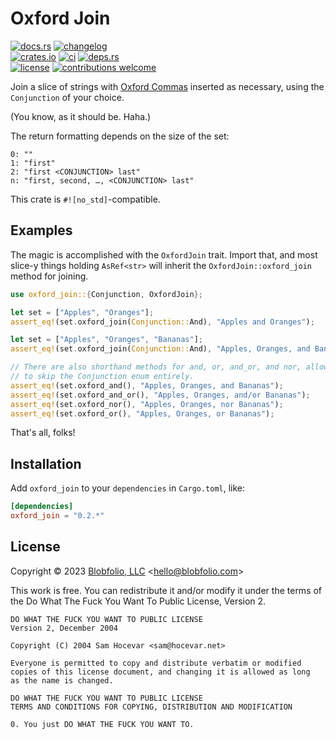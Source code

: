 # Oxford Join

[![docs.rs](https://img.shields.io/docsrs/oxford_join.svg?style=flat-square&label=docs.rs)](https://docs.rs/oxford_join/)
[![changelog](https://img.shields.io/crates/v/oxford_join.svg?style=flat-square&label=changelog&color=9b59b6)](https://github.com/Blobfolio/oxford_join/blob/master/CHANGELOG.md)<br>
[![crates.io](https://img.shields.io/crates/v/oxford_join.svg?style=flat-square&label=crates.io)](https://crates.io/crates/oxford_join)
[![ci](https://img.shields.io/github/actions/workflow/status/Blobfolio/oxford_join/ci.yaml?style=flat-square&label=ci)](https://github.com/Blobfolio/oxford_join/actions)
[![deps.rs](https://deps.rs/repo/github/blobfolio/oxford_join/status.svg?style=flat-square&label=deps.rs)](https://deps.rs/repo/github/blobfolio/oxford_join)<br>
[![license](https://img.shields.io/badge/license-wtfpl-ff1493?style=flat-square)](https://en.wikipedia.org/wiki/WTFPL)
[![contributions welcome](https://img.shields.io/badge/PRs-welcome-brightgreen.svg?style=flat-square&label=contributions)](https://github.com/Blobfolio/oxford_join/issues)

Join a slice of strings with [Oxford Commas](https://en.wikipedia.org/wiki/Serial_comma) inserted as necessary, using the `Conjunction` of your choice.

(You know, as it should be. Haha.)

The return formatting depends on the size of the set:

```
0: ""
1: "first"
2: "first <CONJUNCTION> last"
n: "first, second, …, <CONJUNCTION> last"
```

This crate is `#![no_std]`-compatible.

## Examples

The magic is accomplished with the `OxfordJoin` trait. Import that, and most
slice-y things holding `AsRef<str>` will inherit the `OxfordJoin::oxford_join`
method for joining.

```rust
use oxford_join::{Conjunction, OxfordJoin};

let set = ["Apples", "Oranges"];
assert_eq!(set.oxford_join(Conjunction::And), "Apples and Oranges");

let set = ["Apples", "Oranges", "Bananas"];
assert_eq!(set.oxford_join(Conjunction::And), "Apples, Oranges, and Bananas");

// There are also shorthand methods for and, or, and_or, and nor, allowing you
// to skip the Conjunction enum entirely.
assert_eq!(set.oxford_and(), "Apples, Oranges, and Bananas");
assert_eq!(set.oxford_and_or(), "Apples, Oranges, and/or Bananas");
assert_eq!(set.oxford_nor(), "Apples, Oranges, nor Bananas");
assert_eq!(set.oxford_or(), "Apples, Oranges, or Bananas");
```

That's all, folks!



## Installation

Add `oxford_join` to your `dependencies` in `Cargo.toml`, like:

```toml
[dependencies]
oxford_join = "0.2.*"
```



## License

Copyright © 2023 [Blobfolio, LLC](https://blobfolio.com) &lt;hello@blobfolio.com&gt;

This work is free. You can redistribute it and/or modify it under the terms of the Do What The Fuck You Want To Public License, Version 2.

    DO WHAT THE FUCK YOU WANT TO PUBLIC LICENSE
    Version 2, December 2004
    
    Copyright (C) 2004 Sam Hocevar <sam@hocevar.net>
    
    Everyone is permitted to copy and distribute verbatim or modified
    copies of this license document, and changing it is allowed as long
    as the name is changed.
    
    DO WHAT THE FUCK YOU WANT TO PUBLIC LICENSE
    TERMS AND CONDITIONS FOR COPYING, DISTRIBUTION AND MODIFICATION
    
    0. You just DO WHAT THE FUCK YOU WANT TO.
